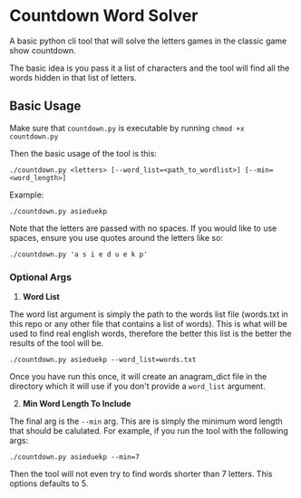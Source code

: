 # Countdown Word Solver
A basic python cli tool that will solve the letters games in the classic game show countdown.

The basic idea is you pass it a list of characters and the tool will find all the words hidden in that list of letters.

## Basic Usage
Make sure that `countdown.py` is executable by running `chmod +x countdown.py`

Then the basic usage of the tool is this:
```
./countdown.py <letters> [--word_list=<path_to_wordlist>] [--min=<word_length>]
```

Example:
```
./countdown.py asieduekp
```
Note that the letters are passed with no spaces. If you would like to use spaces, ensure you use quotes around the letters like so:
```
./countdown.py 'a s i e d u e k p'
```

### Optional Args
1. **Word List**

The word list argument is simply the path to the words list file (words.txt in this repo or any other file that contains a list of words). This is what will be used to find real english words, therefore the better this list is the better the results of the tool will be.
```
./countdown.py asieduekp --word_list=words.txt
```
Once you have run this once, it will create an anagram_dict file in the directory which it will use if you don't provide a `word_list` argument.

2. **Min Word Length To Include**

The final arg is the `--min` arg. This are is simply the minimum word length that should be calulated. For example, if you run the tool with the following args:
```
./countdown.py asieduekp --min=7
```
Then the tool will not even try to find words shorter than 7 letters. This options defaults to 5.
